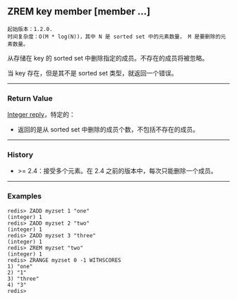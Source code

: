 ## ZREM key member [member ...]

    起始版本：1.2.0.
    时间复杂度：O(M * log(N))，其中 N 是 sorted set 中的元素数量， M 是要删除的元素数量。

从存储在 key 的 sorted set 中删除指定的成员。不存在的成员将被忽略。

当 key 存在，但是其不是 sorted set 类型，就返回一个错误。

---

### Return Value

[Integer reply](../topics/protocol.md#resp-integers)，特定的：

- 返回的是从 sorted set 中删除的成员个数，不包括不存在的成员。

---

### History

- &gt;= 2.4：接受多个元素。在 2.4 之前的版本中，每次只能删除一个成员。

---

### Examples

```
redis> ZADD myzset 1 "one"
(integer) 1
redis> ZADD myzset 2 "two"
(integer) 1
redis> ZADD myzset 3 "three"
(integer) 1
redis> ZREM myzset "two"
(integer) 1
redis> ZRANGE myzset 0 -1 WITHSCORES
1) "one"
2) "1"
3) "three"
4) "3"
redis> 
```